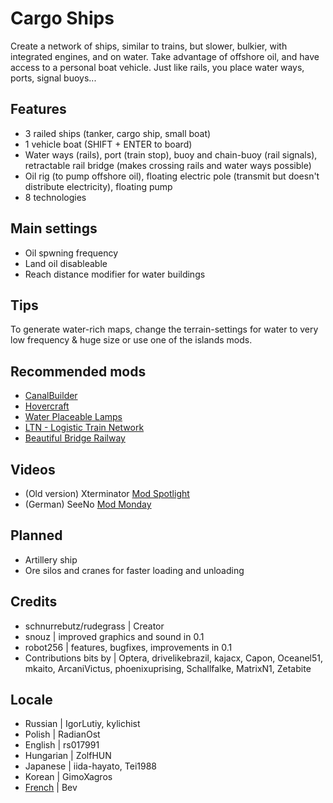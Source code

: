 # Cargo Ships
Create a network of ships, similar to trains, but slower, bulkier, with integrated engines, and on water. Take advantage of offshore oil, and have access to a personal boat vehicle. Just like rails, you place water ways, ports, signal buoys...

## Features
 - 3 railed ships (tanker, cargo ship, small boat)
 - 1 vehicle boat (SHIFT + ENTER to board)
 - Water ways (rails), port (train stop), buoy and chain-buoy (rail signals), retractable rail bridge (makes crossing rails and water ways possible)
 - Oil rig (to pump offshore oil), floating electric pole (transmit but doesn't distribute electricity), floating pump
 - 8 technologies

## Main settings
 - Oil spwning frequency
 - Land oil disableable
 - Reach distance modifier for water buildings

## Tips
To generate water-rich maps, change the terrain-settings for water to very low frequency & huge size or use one of the islands mods.

## Recommended mods
 - [CanalBuilder](https://mods.factorio.com/mod/CanalBuilderWLK)
 - [Hovercraft](https://mods.factorio.com/mod/Hovercrafts)
 - [Water Placeable Lamps](https://mods.factorio.com/mod/rz-water-placeable-lamps)
 - [LTN - Logistic Train Network](https://mods.factorio.com/mod/LogisticTrainNetwork)
 - [Beautiful Bridge Railway](https://mods.factorio.com/mod/beautiful_bridge_railway_Cargoships)

## Videos
 - (Old version) Xterminator [Mod Spotlight](https://youtu.be/Ft1bdb0xZWs)
 - (German) SeeNo [Mod Monday](https://www.youtube.com/watch?v=TQNiaGKlo1Q)

## Planned
 - Artillery ship
 - Ore silos and cranes for faster loading and unloading

## Credits
 - schnurrebutz/rudegrass | Creator
 - snouz | improved graphics and sound in 0.1
 - robot256 | features, bugfixes, improvements in 0.1
 - Contributions bits by | Optera, drivelikebrazil, kajacx, Capon, Oceanel51, mkaito, ArcaniVictus, phoenixuprising, Schallfalke, MatrixN1, Zetabite

## Locale
 - Russian | IgorLutiy, kylichist
 - Polish | RadianOst
 - English | rs017991
 - Hungarian | ZolfHUN
 - Japanese | iida-hayato, Tei1988
 - Korean | GimoXagros
 - [French](https://mods.factorio.com/mod/PatchFR) | Bev
